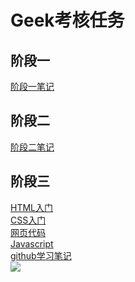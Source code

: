 # Geek考核任务
## 阶段一
[阶段一笔记](https://github.com/yms-geek/Tasks/blob/main/%E9%98%B6%E6%AE%B5%E4%B8%80.md)
## 阶段二
[阶段二笔记](https://github.com/Crystal-Amanda/Tasks/blob/main/%E9%98%B6%E6%AE%B5%E4%BA%8C.md)
## 阶段三
[HTML入门](https://github.com/Crystal-Amanda/Tasks/blob/main/HTML%E5%85%A5%E9%97%A8.md)<br>
[CSS入门](https://github.com/Crystal-Amanda/Tasks/blob/main/CSS%E5%85%A5%E9%97%A8.md)<br>
[网页代码](https://github.com/Crystal-Amanda/Tasks/blob/main/wangye.html)<BR>
[Javascript](https://github.com/Crystal-Amanda/Tasks/blob/main/JavaScript%E5%AD%A6%E4%B9%A0.md)<br>
[github学习笔记](https://github.com/Crystal-Amanda/Tasks/blob/main/GitHub%E4%BD%BF%E7%94%A8%E7%AC%94%E8%AE%B0.md)<br>
![](https://github.com/Crystal-Amanda/Tasks/blob/main/%E5%BE%AE%E4%BF%A1%E5%9B%BE%E7%89%87_20221112092414.jpg)
